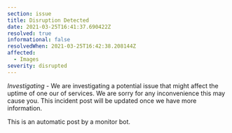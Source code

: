 ```yaml
---
section: issue
title: Disruption Detected
date: 2021-03-25T16:41:37.690422Z
resolved: true
informational: false
resolvedWhen: 2021-03-25T16:42:38.208144Z
affected:
  - Images
severity: disrupted
---
```

*Investigating* - We are investigating a potential issue that might affect the uptime of one our of services. We are sorry for any inconvenience this may cause you. This incident post will be updated once we have more information.

This is an automatic post by a monitor bot.
        